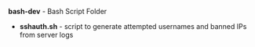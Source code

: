 <b>bash-dev</b> - Bash Script Folder<br>
- <B>sshauth.sh</B> - script to generate attempted usernames and banned IPs from server logs<br>
<br>
